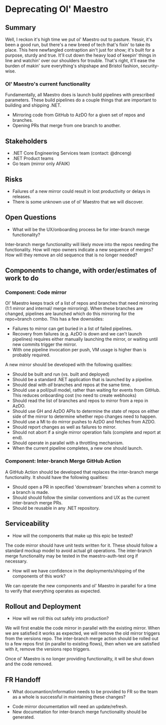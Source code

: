 # Deprecating Ol' Maestro

## Summary

Well, I reckon it's high time we put ol' Maestro out to pasture. Yessir, it's been a good run, but there's a new breed of tech that's fixin' to take its place. This here newfangled contraption ain't just for show; it's built for a purpose, sturdy and true. It'll cut down the heavy load of keepin' things in line and watchin' over our shoulders for trouble. That's right, it'll ease the burden of makin' sure everything's shipshape and Bristol fashion, security-wise.

### Ol' Maestro's current functionality

Fundamentally, all Maestro does is launch build pipelines with prescribed parameters. These build pipelines do a couple things that are important to building and shipping .NET.
- Mirroring code from GitHub to AzDO for a given set of repos and branches.
- Opening PRs that merge from one branch to another.

## Stakeholders

* .NET Core Engineering Services team (contact: @dnceng)
* .NET Product teams
* Go team (mirror only AFAIK)

## Risks

- Failures of a new mirror could result in lost productivity or delays in releases.
- There is some unknown use of ol' Maestro that we will discover.

## Open Questions

- What will be the UX/onboarding process be for inter-branch merge functionality?

Inter-branch merge functionality will likely move into the repos needing the functionality. How will repo owners indicate a new sequence of merges? How will they remove an old sequence that is no longer needed?

## Components to change, with order/estimates of work to do

### Component: Code mirror

Ol' Maestro keeps track of a list of repos and branches that need mirroring (1:1 mirror and internal/ merge mirroring). When these branches are changed, pipelines are launched which do this mirroring for the repo+branch combo. This has a few downsides:
- Failures to mirror can get buried in a list of failed pipelines.
- Recovery from failures (e.g. AzDO is down and we can't launch pipelines) requires either manually launching the mirror, or waiting until new commits trigger the mirror.
- With one pipeline invocation per push, VM usage is higher than is probably required.

A new mirror should be developed with the following qualities:
- Should be built and run (vs. built and deployed)
- Should be a standard .NET application that is launched by a pipeline.
- Should deal with *all* branches and repos at the same time.
- Should use a poll/pull model, rather than waiting for events from GitHub. This reduces onboarding cost (no need to create webhooks)
- Should read the list of branches and repos to mirror from a repo in AzDO.
- Should use GH and AzDO APIs to determine the state of repos on either side of the mirror to determine whether repo changes need to happen.
- Should use a MI to do mirror pushes to AzDO and fetches from AZDO.
- Should report changes as well as failures to mirror.
- Should not abort if a single mirror operation fails (complete and report at end).
- Should operate in parallel with a throttling mechanism.
- When the current pipeline completes, a new one should launch.

### Component: Inter-branch Merge GitHub Action

A GitHub Action should be developed that replaces the inter-branch merge functionality. It should have the following qualities:
- Should open a PR in specified 'downstream' branches when a commit to a branch is made.
- Should should follow the similar conventions and UX as the current inter-branch merge PRs.
- Should be reusable in any .NET repository.

## Serviceability

* How will the components that make up this epic be tested?

The code mirror should have unit tests written for it. These should follow a standard mockup model to avoid actual git operations. The inter-branch merge functionality may be tested in the maestro-auth-test org if necessary.

* How will we have confidence in the deployments/shipping of the components of this work?

We can operate the new components and ol' Maestro in parallel for a time to verify that everything operates as expected.

## Rollout and Deployment

* How will we roll this out safely into production?

We will first enable the code mirror in parallel with the existing mirror. When we are satisfied it works as expected, we will remove the old mirror triggers from the versions repo. The inter-branch merge action should be rolled out to a few repos first (in parallel to existing flows), then when we are satisfied with it, remove the versions repo triggers.

Once ol' Maestro is no longer providing functionality, it will be shut down and the code removed.

## FR Handoff

* What documantion/information needs to be provided to FR so the team as a whole is successful in maintaining these changes?

- Code mirror documentation will need an update/refresh.
- New documetation for inter-branch merge functionality should be generated.

